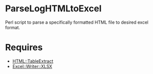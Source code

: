 ParseLogHTMLtoExcel
===================

Perl script to parse a specifically formatted HTML file to desired excel format.

Requires
========
* [HTML::TableExtract](http://search.cpan.org/dist/HTML-TableExtract/lib/HTML/TableExtract.pm)
* [Excel::Writer::XLSX](http://search.cpan.org/~jmcnamara/Excel-Writer-XLSX/lib/Excel/Writer/XLSX.pm)
